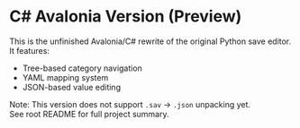 # C# Avalonia Version (Preview)
This is the unfinished Avalonia/C# rewrite of the original Python save editor.  
It features:

- Tree-based category navigation
- YAML mapping system
- JSON-based value editing

Note: This version does not support `.sav` → `.json` unpacking yet.  
See root README for full project summary.
